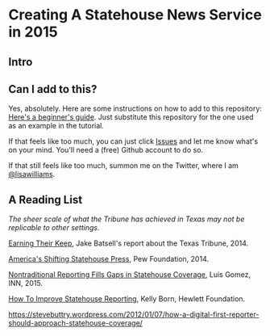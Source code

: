 # Creating A Statehouse News Service in 2015

## Intro

## Can I add to this?  

Yes, absolutely.  Here are some instructions on how to add to this repository: [Here's a beginner's guide](https://nerds.inn.org/2015/03/17/contributing-to-the-inn-nerds-docs-repo-using-github-com/). Just substitute this repository for the one used as an example in the tutorial.  

If that feels like too much, you can just click [Issues](https://github.com/lisawilliams/community/issues/new) and let me know what's on your mind.  You'll need a (free) Github account to do so.  

If that still feels like too much, summon me on the Twitter, where I am [@lisawilliams](http://twitter.com/lisawilliams).

## A Reading List

*The sheer scale of what the Tribune has achieved in Texas may not be replicable to other settings.*

[Earning Their Keep](http://features.knightfoundation.org/nonprofitnews-2015/pdfs/KF-NonprofitNews2015-Tribune.pdf), Jake Batsell's report about the Texas Tribune, 2014.

[America's Shifting Statehouse Press](http://www.journalism.org/2014/07/10/americas-shifting-statehouse-press/), Pew Foundation, 2014.

[Nontraditional Reporting Fills Gaps in Statehouse Coverage](http://journo.biz/2015/02/17/how-nontraditional-journalism-is-filling-the-gaps-in-declining-statehouse-reporting/), Luis Gomez, INN, 2015.

[How To Improve Statehouse Reporting](http://www.hewlett.org/blog/posts/how-improve-statehouse-reporting), Kelly Born, Hewlett Foundation.

https://stevebuttry.wordpress.com/2012/01/07/how-a-digital-first-reporter-should-approach-statehouse-coverage/
